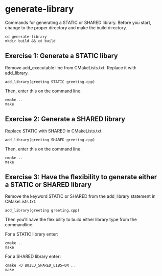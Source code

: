 # generate-library
Commands for generating a STATIC or SHARED library. Before you start, change to the proper directory and make the build directory.
   ```
   cd generate-library
   mkdir build && cd build
   ```

## Exercise 1: Generate a STATIC libary
Remove add_executable line from CMakeLists.txt. Replace it with add_library.
   ```
   add_library(greeting STATIC greeting.cpp)
   ```
Then, enter this on the command line:
   ```
   cmake ..
   make
   ```

## Exercise 2: Generate a SHARED library
Replace STATIC with SHARED in CMakeLists.txt.
   ```
   add_library(greeting SHARED greeting.cpp)
   ```
Then, enter this on the command line:
   ```
   cmake ..
   make
   ```

## Exercise 3: Have the flexibility to generate either a STATIC or SHARED library
Remove the keyword STATIC or SHARED from the add_library statement in CMakeLists.txt.
   ```
   add_library(greeting greeting.cpp)
   ```
Then you'll have the flexibility to build either library type from the commandline.

For a STATIC library enter:
   ```
   cmake ..
   make
   ```
For a SHARED library enter:
   ```
   cmake -D BUILD_SHARED_LIBS=ON ..
   make
   ```
